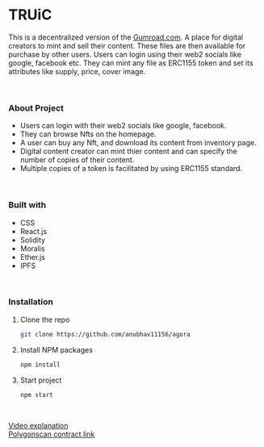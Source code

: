 # TRUiC
This is a decentralized version of the [Gumroad.com](https://gumroad.com/). A place for digital creators to mint and sell their content. These files are then available for purchase by other users. Users can login using their web2 socials like google, facebook etc. They can mint any file as ERC1155 token and set its attributes like supply, price, cover image.

<br/>

### About Project
- Users can login with their web2 socials like google, facebook.
- They can browse Nfts on the homepage.
- A user can buy any Nft, and download its content from inventory page.
- Digital content creator can mint thier content and can specify the number of copies of their content.
- Multiple copies of a token is facilitated by using ERC1155 standard.


<br/>

### Built with
- CSS
- React.js
- Solidity
- Moralis
- Ether.js
- IPFS

<br/>

### Installation

1. Clone the repo
   ```sh
   git clone https://github.com/anubhav11156/agora
   
   ```
2. Install NPM packages
   ```sh
   npm install
   ```
   
3. Start project
   ```sh
   npm start
   ```

<br/>

[Video explanation](https://drive.google.com/file/d/19N9FmZw2CnRPgUzPXfTyJhbvrBCNeiI1/view?usp=sharing)
<br/>
[Polygonscan contract link](https://mumbai.polygonscan.com/address/0xa1d67796F0aa857b58F0f81C318c58db10B55f6d)

<br/>
<br/>

